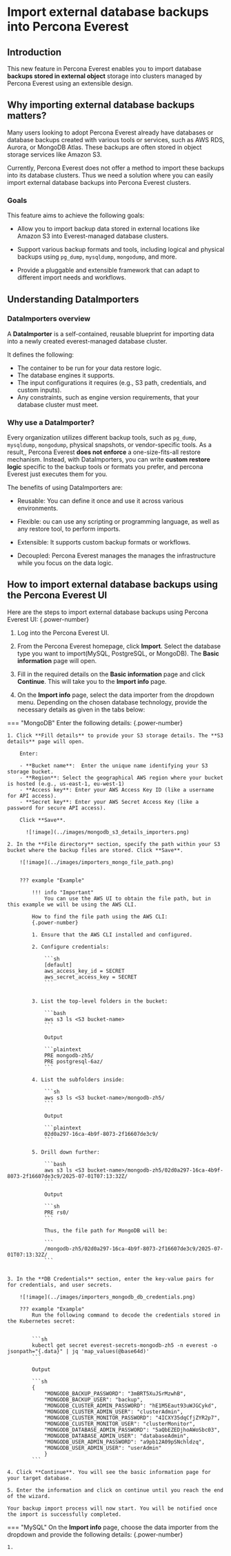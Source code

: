 # Import external database backups into Percona Everest

## Introduction

This new feature in Percona Everest enables you to import database **backups stored in external object** storage into clusters managed by Percona Everest using an extensible design.


## Why importing external database backups matters?

Many users looking to adopt Percona Everest already have databases or database backups created with various tools or services, such as AWS RDS, Aurora, or MongoDB Atlas. These backups are often stored in object storage services like Amazon S3. 

Currently, Percona Everest does not offer a method to import these backups into its database clusters. Thus we need a solution where you can easily import external database backups into Percona Everest clusters.

### Goals

This feature aims to achieve the following goals:

- Allow you to import backup data stored in external locations like Amazon S3 into Everest-managed database clusters.

- Support various backup formats and tools, including logical and physical backups using `pg_dump`, `mysqldump`, `mongodump`, and more.

- Provide a pluggable and extensible framework that can adapt to different import needs and workflows.


## Understanding DataImporters

### DataImporters overview

A **DataImporter** is a self-contained, reusable blueprint for importing data into a newly created everest-managed database cluster.

It defines the following:

- The container to be run for your data restore logic.
- The database engines it supports.
- The input configurations it requires (e.g., S3 path, credentials, and custom inputs).
- Any constraints, such as engine version requirements, that your database cluster must meet.

### Why use a DataImporter?

Every organization utilizes different backup tools, such as `pg_dump`, `mysqldump`, `mongodump`, physical snapshots, or vendor-specific tools. As a result,, Percona Everest **does not enforce** a one-size-fits-all restore mechanism. Instead, with DataImporters, you can write **custom restore logic** specific to the backup tools or formats you prefer, and percona Everest  just executes them for you.

The benefits of using DataImporters are:

- Reusable: You can define it once and use it across various environments.

- Flexible: ou can use any scripting or programming language, as well as any restore tool, to perform imports.

- Extensible: It supports custom backup formats or workflows.

- Decoupled: Percona Everest manages the manages the infrastructure while you focus on the data logic.


## How to import external database backups using the Percona Everest UI

Here are the steps to import external database backups using Percona Everest UI:
{.power-number}

1. Log into the Percona Everest UI.

2. From the Percona Everest homepage, click **Import**. Select the database type you want to import(MySQL, PostgreSQL, or MongoDB). The **Basic information** page will open.

3. Fill in the required details on the **Basic information** page and click **Continue**. This will take you to the **Import info** page.

3. On the **Import info** page, select the data importer from the dropdown menu. Depending on the chosen database technology, provide the necessary details as given in the tabs below:


=== "MongoDB"
    Enter the following details:
    {.power-number}

    1. Click **Fill details** to provide your S3 storage details. The **S3 details** page will open. 
    
        Enter:

        - **Bucket name**:  Enter the unique name identifying your S3 storage bucket.
        - **Region**: Select the geographical AWS region where your bucket is hosted (e.g., us-east-1, eu-west-1)
        - **Access key**: Enter your AWS Access Key ID (like a username for API access).
        - **Secret key**: Enter your AWS Secret Access Key (like a password for secure API access).
        
        Click **Save**.

          ![!image](../images/mongodb_s3_details_importers.png)

    2. In the **File directory** section, specify the path within your S3 bucket where the backup files are stored. Click **Save**.

        ![!image](../images/importers_mongo_file_path.png)


        ??? example "Example"

            !!! info "Important"
                You can use the AWS UI to obtain the file path, but in this example we will be using the AWS CLI.

            How to find the file path using the AWS CLI:
            {.power-number}

            1. Ensure that the AWS CLI installed and configured.

            2. Configure credentials:

                ```sh
                [default]
                aws_access_key_id = SECRET
                aws_secret_access_key = SECRET
                ```

            
            3. List the top-level folders in the bucket:
            
                ```bash
                aws s3 ls <S3 bucket-name>
                ```

                Output

                ```plaintext
                PRE mongodb-zh5/
                PRE postgresql-6az/
                ```

            4. List the subfolders inside:

                ```sh
                aws s3 ls <S3 bucket-name>/mongodb-zh5/
                ```
                
                Output

                ```plaintext
                02d0a297-16ca-4b9f-8073-2f16607de3c9/
                ```

            5. Drill down further:

                ```bash
                aws s3 ls <S3 bucket-name>/mongodb-zh5/02d0a297-16ca-4b9f-8073-2f16607de3c9/2025-07-01T07:13:32Z/
                ```

                Output

                ```sh
                PRE rs0/
                ```

                Thus, the file path for MongoDB will be:

                ```
                /mongodb-zh5/02d0a297-16ca-4b9f-8073-2f16607de3c9/2025-07-01T07:13:32Z/
                ```


    3. In the **DB Credentials** section, enter the key-value pairs for for credentials, and user secrets.

        ![!image](../images/importers_mongodb_db_credentials.png)

        ??? example "Example"
            Run the following command to decode the credentials stored in the Kubernetes secret:


            ```sh
            kubectl get secret everest-secrets-mongodb-zh5 -n everest -o jsonpath="{.data}" | jq 'map_values(@base64d)'
            ```

            Output

            ```sh
            {
                "MONGODB_BACKUP_PASSWORD": "3mBRT5XuJSrMzwhB",
                "MONGODB_BACKUP_USER": "backup",
                "MONGODB_CLUSTER_ADMIN_PASSWORD": "hE1M5Eaut93uWJGCykd",
                "MONGODB_CLUSTER_ADMIN_USER": "clusterAdmin",
                "MONGODB_CLUSTER_MONITOR_PASSWORD": "4ICXY35dqCfjZYR2p7",
                "MONGODB_CLUSTER_MONITOR_USER": "clusterMonitor",
                "MONGODB_DATABASE_ADMIN_PASSWORD": "5aQbEZEDjhoAWoSbc03",
                "MONGODB_DATABASE_ADMIN_USER": "databaseAdmin",
                "MONGODB_USER_ADMIN_PASSWORD": "a9pb12A09pSNchldzq",
                "MONGODB_USER_ADMIN_USER": "userAdmin"
                }
            ```

    4. Click **Continue**. You will see the basic information page for your target database.

    5. Enter the information and click on continue until you reach the end of the wizard.

    Your backup import process will now start. You will be notified once the import is successfully completed.


=== "MySQL"
    On the **Import info** page, choose the data importer from the dropdown and provide the following details:
    {.power-number}

    1. 











